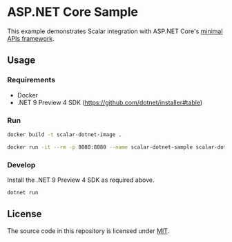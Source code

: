 # ASP.NET Core Sample

This example demonstrates Scalar integration with ASP.NET Core's [minimal APIs framework](https://learn.microsoft.com/aspnet/core/fundamentals/minimal-apis/overview).

## Usage

### Requirements

- Docker
- .NET 9 Preview 4 SDK (https://github.com/dotnet/installer#table)

### Run

```bash
docker build -t scalar-dotnet-image .
```

```bash
docker run -it --rm -p 8080:8080 --name scalar-dotnet-sample scalar-dotnet-image
```

### Develop

Install the .NET 9 Preview 4 SDK as required above.

```bash
dotnet run
```

## License

The source code in this repository is licensed under [MIT](https://github.com/scalar/scalar/blob/main/LICENSE).
